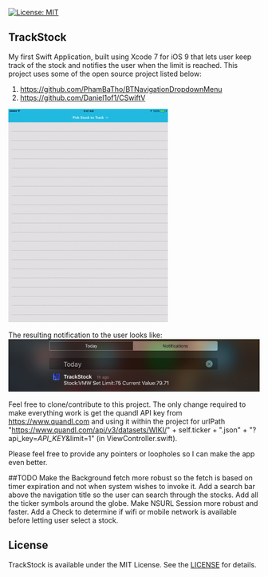 [![License: MIT](https://img.shields.io/badge/license-MIT-blue.svg?style=flat)](https://github.com/arjunkchr/TrackStock/blob/master/LICENSE)

## TrackStock
My first Swift Application, built using Xcode 7 for iOS 9 that lets user keep track of the stock and notifies the user when the limit is reached. This project uses some of the open source project listed below:
  1.  https://github.com/PhamBaTho/BTNavigationDropdownMenu
  2.  https://github.com/Daniel1of1/CSwiftV

![alt tag](https://github.com/arjunkchr/TrackStock/blob/master/Assets/Demo.gif)

The resulting notification to the user looks like:
![alt tag](https://github.com/arjunkchr/TrackStock/blob/master/Assets/Notification.png)

Feel free to clone/contribute to this project. The only change required to make everything work is get the quandl API key from https://www.quandl.com and using it within the project for urlPath "https://www.quandl.com/api/v3/datasets/WIKI/" + self.ticker + ".json" + "?api_key=*API_KEY*&limit=1" (in ViewController.swift).

Please feel free to provide any pointers or loopholes so I can make the app even better.

##TODO
Make the Background fetch more robust so the fetch is based on timer expiration and not when system wishes to invoke it.
Add a search bar above the navigation title so the user can search through the stocks.
Add all the ticker symbols around the globe.
Make NSURL Session more robust and faster.
Add a Check to determine if wifi or mobile network is available before letting user select a stock.

## License
TrackStock is available under the MIT License. See the [LICENSE](https://github.com/arjunkchr/TrackStock/blob/master/LICENSE) for details.
